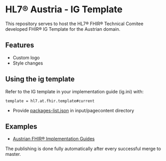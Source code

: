 # HL7® Austria - IG Template 

This repository serves to host the HL7® FHIR® Technical Comitee developed FHIR® IG Template for the Austrian domain.

## Features
* Custom logo
* Style changes

## Using the ig template

Refer to the IG template in your implementation guide (ig.ini) with:
```
template = hl7.at.fhir.template#current
```

* Provide [packages-list.json](https://wiki.hl7.org/index.php?title=FHIR_IG_PackageList_doco) in input/pagecontent directory

## Examples
* [Austrian FHIR® Implementation Guides](https://fhir.hl7.at/)

The publishing is done fully automatically after every successful merge to master.
